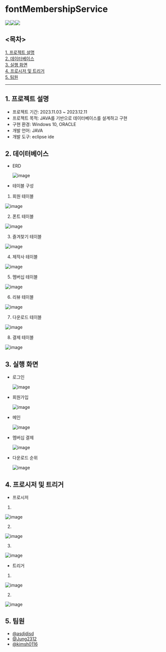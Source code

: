 # fontMembershipService

<img src="https://img.shields.io/badge/java-007396?style=for-the-badge&logo=java&logoColor=white"><img src="https://img.shields.io/badge/ORACLE-F80000?style=for-the-badge&logo=ORACLE&logoColor=white"><img src="https://img.shields.io/badge/eclipseide-2C2255?style=for-the-badge&logo=eclipseide&logoColor=white">

## <목차>

[1. 프로젝트 설명](#1-프로젝트-설명)<br/>
[2. 데이터베이스](#2-데이터베이스)<br/>
[3. 실행 화면](#-3실행-화면)<br/>
[4. 프로시저 및 트리거](#-4프로시저-및-트리거)<br/>
[5. 팀원](#5-팀원)<br/>

---

## 1. 프로젝트 설명

- 프로젝트 기간: 2023.11.03 ~ 2023.12.11
- 프로젝트 목적: JAVA를 기반으로 데이터베이스를 설계하고 구현
- 구현 환경: Windows 10, ORACLE
- 개발 언어: JAVA
- 개발 도구: eclipse ide
  <br/>

## 2. 데이터베이스

- ERD

  ![image](https://github.com/Jung2312/fontMembershipService/assets/97083703/0740089c-a2c9-41ea-a5fd-1fa94089ba7b)

- 테이블 구성

1. 회원 테이블

![image](https://github.com/Jung2312/fontMembershipService/assets/97083703/5c9d96c5-464f-4c1a-b028-e14d5dbedcc9)

2. 폰트 테이블

![image](https://github.com/Jung2312/fontMembershipService/assets/97083703/d23fe640-b850-4ba8-86f7-484200490d23)

3. 즐겨찾기 테이블

![image](https://github.com/Jung2312/fontMembershipService/assets/97083703/5ff5a32f-ed02-4673-b53c-4d95fb059b01)

4. 제작사 테이블

![image](https://github.com/Jung2312/fontMembershipService/assets/97083703/35034e8d-d84d-4348-bf4b-090751bbf073)

5. 멤버십 테이블

![image](https://github.com/Jung2312/fontMembershipService/assets/97083703/58f706c1-cad3-4543-afb5-07cb40b4b066)

6. 리뷰 테이블

![image](https://github.com/Jung2312/fontMembershipService/assets/97083703/ae128847-570d-49e7-8955-bd0cacc20d87)

7. 다운로드 테이블

![image](https://github.com/Jung2312/fontMembershipService/assets/97083703/5d498479-7121-4336-bc8d-01ddd546ac93)

8. 결제 테이블

![image](https://github.com/Jung2312/fontMembershipService/assets/97083703/87229495-f01c-41b8-b1ac-c706790946c2)
<br/>

## 3. 실행 화면

- 로그인

  ![image](https://github.com/Jung2312/fontMembershipService/assets/97083703/e83b2817-7d78-429d-9fbd-b5215aee813f)

- 회원가입
  
  ![image](https://github.com/Jung2312/fontMembershipService/assets/97083703/5cdb7c95-2238-4e4a-8882-96966c9d4d42)

- 메인

  ![image](https://github.com/Jung2312/fontMembershipService/assets/97083703/5fc248d2-b5a6-41c8-9d5b-9d28a05c328d)

- 멤버십 결제

  ![image](https://github.com/Jung2312/fontMembershipService/assets/97083703/9a0a9467-064a-44e8-87b5-98d05e90b7a9)

- 다운로드 순위

  ![image](https://github.com/Jung2312/fontMembershipService/assets/97083703/5b66ca8b-01bd-4ab2-98e5-517882ad9226)
  <br/>

## 4. 프로시저 및 트리거

- 프로시저
1.

  ![image](https://github.com/Jung2312/fontMembershipService/assets/97083703/5b1d9b30-393b-433f-8ffb-3a546163773d)

2.

  ![image](https://github.com/Jung2312/fontMembershipService/assets/97083703/cb213763-bcc4-413f-b313-0dea653e6d16)

3.

  ![image](https://github.com/Jung2312/fontMembershipService/assets/97083703/41b75d76-9f8a-405e-a6ca-5e837ef984bf)


- 트리거
1.

  ![image](https://github.com/Jung2312/fontMembershipService/assets/97083703/d101e501-6391-4cdd-86a1-7da00b263a4d)

2.

  ![image](https://github.com/Jung2312/fontMembershipService/assets/97083703/d62cb46b-c1e2-46bd-8cda-018fd065ee7c)
  <br/>

## 5. 팀원
- [@asdjdisd](https://github.com/asdjdisd)
- [@Jung2312](https://github.com/Jung2312)
- [@kimsh0116](https://github.com/kimsh0116)

